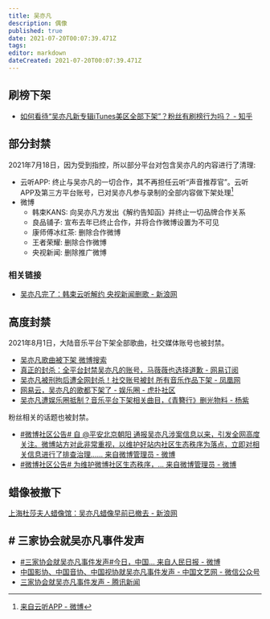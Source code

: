 ```yaml
---
title: 吴亦凡
description: 偶像
published: true
date: 2021-07-20T00:07:39.471Z
tags:
editor: markdown
dateCreated: 2021-07-20T00:07:39.471Z
---
```


## 刷榜下架

+ [如何看待“吴亦凡新专辑iTunes美区全部下架”？粉丝有刷榜行为吗？ - 知乎](https://web.archive.org/web/20210801235238/https://www.zhihu.com/question/301567612)

## 部分封禁

2021年7月18日，因为受到指控，所以部分平台对包含吴亦凡的内容进行了清理:

+ 云听APP: 终止与吴亦凡的一切合作，其不再担任云听“声音推荐官”。云听APP及第三方平台账号，已对吴亦凡参与录制的全部内容做下架处理[^ytapp]
+ 微博
    + 韩束KANS: 向吴亦凡方发出《解约告知函》并终止一切品牌合作关系
    + 良品铺子: 宣布去年已终止合作，并将合作微博设置为不可见
    + 康师傅冰红茶: 删除合作微博
    + 王者荣耀: 删除合作微博
    + 央视新闻: 删除推广微博

[^ytapp]: [来自云听APP - 微博](https://weibo.com/3290708473/KpmkcCZOu)

### 相关链接

+ [吴亦凡完了：韩束云听解约 央视新闻删歌 - 新浪网](https://web.archive.org/web/20210719111338/https://finance.sina.com.cn/tech/2021-07-19/doc-ikqciyzk6343963.shtml)

## 高度封禁

2021年8月1日，大陆音乐平台下架全部歌曲，社交媒体账号也被封禁。

+ [吴亦凡歌曲被下架 微博搜索](https://archive.is/XBJx3 "https://s.weibo.com/weibo?q=%23吴亦凡歌曲被下架%23&from=default")
+ [真正的封杀：全平台封禁吴亦凡的账号，马薇薇也选择道歉 - 网易订阅](https://web.archive.org/web/20210802052521/https://www.163.com/dy/article/GGD2R8L405486ZKY.html)
+ [吴亦凡被刑拘后遭全网封杀！社交账号被封 所有音乐作品下架 - 凤凰网](https://web.archive.org/web/20210801235002/https://news.ifeng.com/c/88MQFzPUFO6)
+ [网易云，吴亦凡的歌都下架了 - 娱乐圈 - 虎扑社区](https://web.archive.org/web/20210801234950/https://bbs.hupu.com/44518481.html)
+ [吴亦凡遭娱乐圈抵制？音乐平台下架相关曲目，《青簪行》删光物料 - 杨紫](https://web.archive.org/web/20210801235218/https://www.sohu.com/a/480806625_128476)

粉丝相关的话题也被封禁。

+ [\#微博社区公告# 自 @平安北京朝阳 通报吴亦凡涉案信息以来，引发全网高度关注。微博站方对此非常重视，以维护好站内社区生态秩序为落点，立即对相关信息进行了排查治理...... 来自微博管理员 - 微博](https://archive.is/5r3eR "https://weibo.com/1934183965/KrtV6iJZx")
+ [\#微博社区公告# 为维护微博社区生态秩序，... 来自微博管理员 - 微博](https://archive.is/pR4AK "https://weibo.com/1934183965/KrBSA6UTW")

## 蜡像被撤下

[上海杜莎夫人蜡像馆：吴亦凡蜡像早前已撤去 - 新浪网](https://web.archive.org/web/20210802135523/https://ent.sina.com.cn/s/m/2021-08-02/doc-ikqciyzk9004816.shtml)

## # 三家协会就吴亦凡事件发声

+ [\#三家协会就吴亦凡事件发声#今日，中国... 来自人民日报 - 微博](https://archive.is/UsXwO "https://weibo.com/2803301701/KrCzN2NOG")
+ [中国影协、中国音协、中国视协就吴亦凡事件发声 - 中国文艺网 - 微信公众号](https://web.archive.org/web/20210803120642/https://mp.weixin.qq.com/s/BlvnSQAG5Y1S9VrnWlj1lg)
+ [三家协会就吴亦凡事件发声 - 腾讯新闻](https://web.archive.org/web/20210803114913/https://new.qq.com/omn/20210802/20210802A0EHYE00.html)
